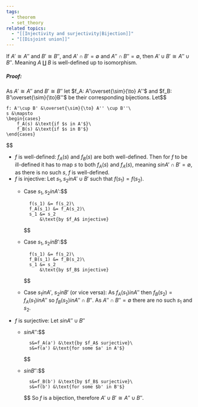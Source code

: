 ```yaml
---
tags:
  - theorem
  - set_theory
related topics:
  - "[[Injectivity and surjectivity|Bijection]]"
  - "[[Disjoint union]]"
---
```

If $A' \cong A''$ and $B' \cong B''$, and $A'\cap B' = \emptyset$ and $A''\cap B'' = \emptyset$, then $A' \cup B' \cong A'' \cup B''$. Meaning $A \amalg B$ is well-defined up to isomorphism.
##### Proof:
As $A' \cong A''$ and $B' \cong B''$ let $f_A: A'\overset{\sim}{\to} A''$ and $f_B: B'\overset{\sim}{\to}B''$ be their corresponding bijections. Let$$

	f: A'\cup B' &\overset{\sim}{\to} A'' \cup B''\
	s &\mapsto
	\begin{cases}
		f_A(s) &\text{if $s in A'$}\
		f_B(s) &\text{if $s in B'$}
	\end{cases}

$$
- $f$ is well-defined:
	$f_A(s)$ and $f_B(s)$ are both well-defined. Then for $f$ to be ill-defined it has to map $s$ to both $f_A(s)$ and $f_A(s)$, meaning $s in A' \cap B'=\emptyset$, as there is no such $s$, $f$ is well-defined.
- $f$ is injective:
	Let $s_1,s_2 in A'\cup B'$ such that $f(s_1)=f(s_2)$.
	- Case $s_1, s_2  in A'$:$$
		
			f(s_1) &= f(s_2)\
			f_A(s_1) &= f_A(s_2)\
			s_1 &= s_2
				&\text{by $f_A$ injective}
		
		$$
	- Case $s_1, s_2 in B'$:$$
		
			f(s_1) &= f(s_2)\
			f_B(s_1) &= f_B(s_2)\
			s_1 &= s_2
				&\text{by $f_B$ injective}
		
		$$
	- Case $s_1 in A'$, $s_2 in B'$ (or vice versa):
		As $f_A(s_1) in A''$ then $f_B(s_2)=f_A(s_1) in A''$ so $f_B(s_2) in A'' \cap B''$. As $A''\cap B''=\emptyset$ there are no such $s_1$ and $s_2$.
- $f$ is surjective:
	Let $s in A''\cup B''$
	- $s in A''$:$$
		
			s&=f_A(a') &\text{by $f_A$ surjective}\
			s&=f(a') &\text{for some $a' in A'$}
		
		$$
	- $s in B''$:$$
		
			s&=f_B(b') &\text{by $f_B$ surjective}\
			s&=f(b') &\text{for some $b' in B'$}
		
		$$
So $f$ is a bijection, therefore $A'\cup B' \cong A'' \cup B''$.